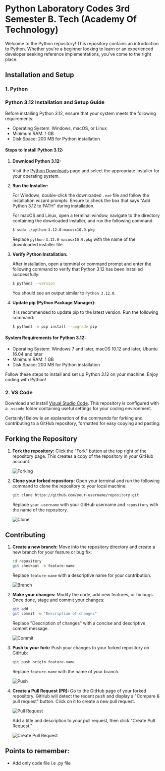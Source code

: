 # Python Laboratory Codes 3rd Semester B. Tech (Academy Of Technology)
Welcome to the Python repository! This repository contains an introduction to Python. Whether you're a beginner looking to learn or an experienced developer seeking reference implementations, you've come to the right place.


## Installation and Setup

### 1. Python
### Python 3.12 Installation and Setup Guide

Before installing Python 3.12, ensure that your system meets the following requirements:

- Operating System: Windows, macOS, or Linux
- Minimum RAM: 1 GB
- Disk Space: 200 MB for Python installation

#### Steps to Install Python 3.12:

1. **Download Python 3.12:**

   Visit the [Python Downloads](https://www.python.org/downloads/) page and select the appropriate installer for your operating system.

2. **Run the Installer:**

   For Windows, double-click the downloaded `.exe` file and follow the installation wizard prompts. Ensure to check the box that says "Add Python 3.12 to PATH" during installation.

   For macOS and Linux, open a terminal window, navigate to the directory containing the downloaded installer, and run the following command:

   ```bash
   $ sudo ./python-3.12.0-macosx10.9.pkg
   ```

   Replace `python-3.12.0-macosx10.9.pkg` with the name of the downloaded installer file.

3. **Verify Python Installation:**

   After installation, open a terminal or command prompt and enter the following command to verify that Python 3.12 has been installed successfully:

   ```bash
   $ python3 --version
   ```

   You should see an output similar to `Python 3.12.0`.

4. **Update pip (Python Package Manager):**

   It is recommended to update pip to the latest version. Run the following command:

   ```bash
   $ python3 -m pip install --upgrade pip
   ```

#### System Requirements for Python 3.12:

- Operating System: Windows 7 and later, macOS 10.12 and later, Ubuntu 16.04 and later
- Minimum RAM: 1 GB
- Disk Space: 200 MB for Python installation

Follow these steps to install and set up Python 3.12 on your machine. Enjoy coding with Python!

### 2. VS Code

Download and install [Visual Studio Code](https://code.visualstudio.com/). This repository is configured with a `.vscode` folder containing useful settings for your coding environment.

Certainly! Below is an explanation of the commands for forking and contributing to a GitHub repository, formatted for easy copying and pasting:

## Forking the Repository

1. **Fork the repository:** Click the "Fork" button at the top right of the repository page. This creates a copy of the repository in your GitHub account.

   ![Forking](gifs/fork.gif)

2. **Clone your forked repository:** Open your terminal and run the following command to clone the repository to your local machine:

   ```bash
   git clone https://github.com/your-username/repository.git
   ```

   Replace `your-username` with your GitHub username and `repository` with the name of the repository.

   ![Clone](gifs/clone.gif)

## Contributing

1. **Create a new branch:** Move into the repository directory and create a new branch for your feature or bug fix:

   ```bash
   cd repository
   git checkout -b feature-name
   ```

   Replace `feature-name` with a descriptive name for your contribution.

   ![Branch](gifs/branch.gif)

2. **Make your changes:** Modify the code, add new features, or fix bugs. Once done, stage and commit your changes:

   ```bash
   git add .
   git commit -m "Description of changes"
   ```

   Replace "Description of changes" with a concise and descriptive commit message.

   ![Commit](gifs/commit.gif)

3. **Push to your fork:** Push your changes to your forked repository on GitHub:

   ```bash
   git push origin feature-name
   ```

   Replace `feature-name` with the name of your branch.

   ![Push](gifs/push.gif)

4. **Create a Pull Request (PR):** Go to the GitHub page of your forked repository. GitHub will detect the recent push and display a "Compare & pull request" button. Click on it to create a new pull request.

   ![Pull Request](gifs/pull_request.gif)

   Add a title and description to your pull request, then click "Create Pull Request."

   ![Create Pull Request](gifs/create_pr.gif)

## Points to remember:
- Add only code file i.e .py file




